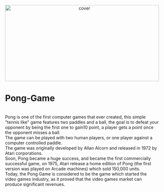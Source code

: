 <div align="center">
<img width="100%" height = "250px" src="https://kivy.org/doc/stable/_images/pong.jpg" alt="cover" />
</div>

# Pong-Game
<br> 
Pong is one of the first computer games that ever created, this simple "tennis like" game features two paddles and a ball, the goal is to defeat your opponent by being the first one to gain10 point, a player gets a point once the opponent misses a ball. <br>
The game can be played with two human players, or one player against a computer controlled paddle. <br>
The game was originally developed by Allan Alcorn and released in 1972 by Atari corporations. <br>
Soon, Pong became a huge success, and became the first commercially successful game, on 1975, Atari release a home edition of Pong (the first version was played on Arcade machines) which sold 150,000 units. <br>
Today, the Pong Game is considered to be the game which started the video games industry, as it proved that the video games market can produce significant revenues.
</br>
